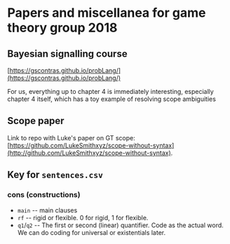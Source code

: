 # Papers and miscellanea for game theory group 2018

## Bayesian signalling course

[https://gscontras.github.io/probLang/](https://gscontras.github.io/probLang/)

For us, everything up to chapter 4 is immediately interesting, especially chapter 4 itself, which has a toy example of resolving scope ambiguities

## Scope paper

Link to repo with Luke's paper on GT scope: [https://github.com/LukeSmithxyz/scope-without-syntax](http://github.com/LukeSmithxyz/scope-without-syntax).

## Key for `sentences.csv`

### cons (constructions)

+ `main` -- main clauses
+ `rf` -- rigid or flexible. 0 for rigid, 1 for flexible.
+ `q1`/`q2` -- The first or second (linear) quantifier. Code as the actual word. We can do coding for universal or existentials later.
